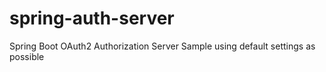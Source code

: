 # spring-auth-server
Spring Boot OAuth2 Authorization Server Sample using default settings as possible
